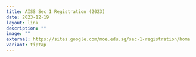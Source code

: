 ```yaml
---
title: AISS Sec 1 Registration (2023)
date: 2023-12-19
layout: link
description: ""
image: ""
external: https://sites.google.com/moe.edu.sg/sec-1-registration/home
variant: tiptap
---
```

